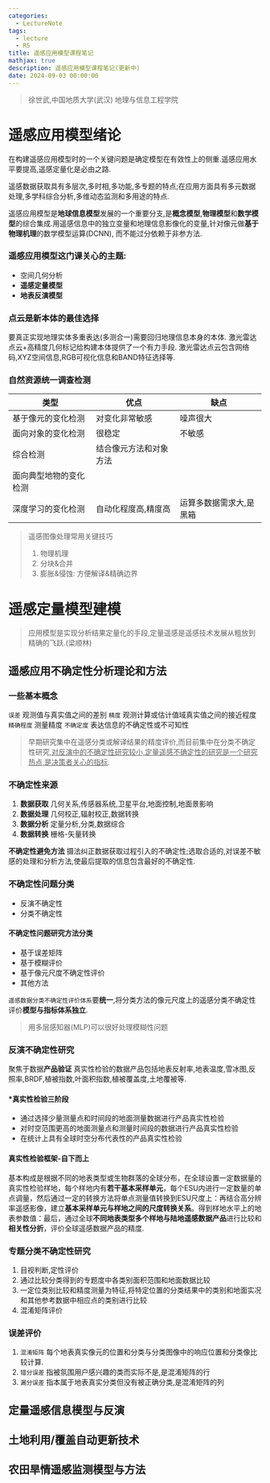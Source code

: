 ```yaml
---
categories:
  - LectureNote
tags:
  - lecture
  - RS
title: 遥感应用模型课程笔记
mathjax: true
description: 遥感应用模型课程笔记(更新中)
date: 2024-09-03 00:00:00
---
```


> 徐世武,中国地质大学(武汉) 地理与信息工程学院

# 遥感应用模型绪论
在构建遥感应用模型时的一个关键问题是确定模型在有效性上的侧重.遥感应用水平要提高,遥感定量化是必由之路.

遥感数据获取具有多层次,多时相,多功能,多专题的特点;在应用方面具有多元数据处理,多学科综合分析,多维动态监测和多用途的特点.

遥感应用模型是**地球信息模型**发展的一个重要分支,是**概念模型**,**物理模型**和**数学模型**的综合集成.用遥感信息中的独立变量和地理信息影像化的变量,针对像元做**基于物理机理**的数学模型运算(DCNN), 而不能过分依赖于非参方法.

### 遥感应用模型这门课关心的主题: 
- 空间几何分析
- **遥感定量模型**
- **地表反演模型**

### 点云是新本体的最佳选择
要真正实现地理实体多重表达(多测合一)需要回归地理信息本身的本体.
激光雷达点云+高精度几何标记给构建本体提供了一个有力手段.
激光雷达点云包含网络码,XYZ空间信息,RGB可视化信息和BAND特征选择等.

### 自然资源统一调查检测

| 类型 | 优点 | 缺点 |
| -- | -- | -- |
| 基于像元的变化检测 | 对变化非常敏感 | 噪声很大 |
| 面向对象的变化检测 | 很稳定 | 不敏感 |
| 综合检测 | 结合像元方法和对象方法 |  |
| 面向典型地物的变化检测 | | |
| 深度学习的变化检测 | 自动化程度高,精度高 | 运算多数据需求大,是黑箱 |

> 遥感图像处理常用关键技巧
> 1. 物理机理
> 2. 分块&合并
> 3. 膨胀&侵蚀: 方便解译&精确边界

# 遥感定量模型建模
> 应用模型是实现分析结果定量化的手段,定量遥感是遥感技术发展从粗放到精确的飞跃.(梁顺林)

## 遥感应用不确定性分析理论和方法
### 一些基本概念
`误差` 观测值与真实值之间的差别
`精度` 观测计算或估计值域真实值之间的接近程度
`精确程度` 测量精度
`不确定度` 表达信息的不确定性或不可知性

> 早期研究集中在遥感分类或解译结果的精度评价,而目前集中在分类不确定性研究,<u>对反演中的不确定性研究较小,定量遥感不确定性的研究是一个研究热点,是决策者关心的指标</u>.

### 不确定性来源
1. **数据获取** 几何关系,传感器系统,卫星平台,地面控制,地面景影响
2. **数据处理** 几何校正,辐射校正,数据转换
3. **数据分析** 定量分析,分类,数据综合
4. **数据转换** 栅格-矢量转换

**不确定性避免方法** 摄法纠正数据获取过程引入的不确定性;选取合适的,对误差不敏感的处理和分析方法,使最后提取的信息包含最好的不确定性.

### 不确定性问题分类
- 反演不确定性
- 分类不确定性

#### 不确定性问题研究方法分类
- 基于误差矩阵
- 基于模糊评价
- 基于像元尺度不确定性评价
- 其他方法

`遥感数据分类不确定性评价体系`要**统一**,将分类方法的像元尺度上的遥感分类不确定性评价**模型与指标体系独立**.

> 用多层感知器(MLP)可以很好处理模糊性问题

### 反演不确定性研究
聚焦于数据**产品验证**
真实性检验的数据产品包括地表反射率,地表温度,雪冰图,反照率,BRDF,植被指数,叶面积指数,植被覆盖度,土地覆被等.

#### *真实性检验三阶段
- 通过选择少量测量点和时间段的地面测量数据进行产品真实性检验
- 对时空范围更高的地面测量点和测量时间段的数据进行产品真实性检验
- 在统计上具有全球时空分布代表性的产品真实性检验

#### 真实性检验框架-自下而上
基本构成是根据不同的地表类型或生物群落的全球分布，在全球设置一定数据量的真实性检验样地，每个样地内有**若干基本采样单元**，每个ESU内进行一定数量的单点调量，然后通过一定的转换方法将单点测量值转换到ESU尺度上：再结合高分辨率遥感影像，建立**基本采样单元与样地之间的尺度转换关系**。得到样地水平上的地表参数值：最后，通过全球**不同地表类型多个样地与陆地遥感数据产品**进行比较和**相关性分折**，评价全球遥感数据产品的精度.

### 专题分类不确定性研究
1. 目视判断,定性评价
2. 通过比较分类得到的专题度中各类别面积范围和地面数据比较
3. 一定位类别比较和精度测量为特征,将特定位置的分类结果中的类别和地面实况和其他参考数据中相应点的类别进行比较
4. 混淆矩阵评价

### 误差评价
1. `混淆矩阵` 每个地表真实像元的位置和分类与分类图像中的响应位置和分类像比较计算.
2. `错分误差` 指被氛围用户感兴趣的类而实际不是,是混淆矩阵的行
3. `漏分误差` 指本属于地表真实分类但没有被正确分类,是混淆矩阵的列

## 定量遥感信息模型与反演
## 土地利用/覆盖自动更新技术
## 农田旱情遥感监测模型与方法
